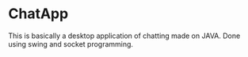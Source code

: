# ChatApp
This is basically a desktop application of chatting made on JAVA.
Done using swing and socket programming.
